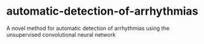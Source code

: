 # automatic-detection-of-arrhythmias
A novel method for automatic detection of  arrhythmias using the unsupervised convolutional neural network
